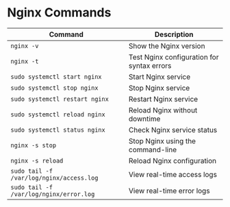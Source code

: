 # Nginx Commands

| Command | Description |
|---------|-------------|
| `nginx -v` | Show the Nginx version |
| `nginx -t` | Test Nginx configuration for syntax errors |
| `sudo systemctl start nginx` | Start Nginx service |
| `sudo systemctl stop nginx` | Stop Nginx service |
| `sudo systemctl restart nginx` | Restart Nginx service |
| `sudo systemctl reload nginx` | Reload Nginx without downtime |
| `sudo systemctl status nginx` | Check Nginx service status |
| `nginx -s stop` | Stop Nginx using the command-line |
| `nginx -s reload` | Reload Nginx configuration |
| `sudo tail -f /var/log/nginx/access.log` | View real-time access logs |
| `sudo tail -f /var/log/nginx/error.log` | View real-time error logs |

